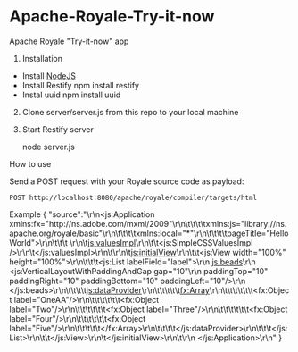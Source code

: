 # Apache-Royale-Try-it-now
Apache Royale "Try-it-now" app

1. Installation

- Install [NodeJS](https://nodejs.org/en/)
- Install Restify
    npm install restify
- Instal uuid
    npm install uuid 

2. Clone server/server.js from this repo to your local machine

3. Start Restify server

    node server.js

How to use

Send a POST request with your Royale source code as payload:

    POST http://localhost:8080/apache/royale/compiler/targets/html

Example
    {
    "source":"<?xml version=\"1.0\" encoding=\"utf-8\"?>\r\n<js:Application         xmlns:fx=\"http:\/\/ns.adobe.com\/mxml\/2009\"\r\n\t\t\t\txmlns:js=\"library:\/\/ns.apache.org\/royale\/basic\"\r\n\t\t\t\txmlns:local=\"*\"\r\n\t\t\t\tpageTitle=\"HelloWorld\">\r\n\t\t\t   \r\n\t<js:valuesImpl>\r\n\t\t<js:SimpleCSSValuesImpl \/>\r\n\t<\/js:valuesImpl>\r\n\t\r\n\t<js:initialView>\r\n\t\t<js:View width=\"100%\" height=\"100%\">\r\n\t\t\t<js:List labelField=\"label\">\r\n            <js:beads>\r\n                    <js:VerticalLayoutWithPaddingAndGap gap=\"10\"\r\n            paddingTop=\"10\" paddingRight=\"10\" paddingBottom=\"10\" paddingLeft=\"10\"\/>\r\n    <\/js:beads>\r\n\t\t\t\t<js:dataProvider>\r\n\t\t\t\t\t<fx:Array>\r\n\t\t\t\t\t\t<fx:Object label=\"OneAA\"\/>\r\n\t\t\t\t\t\t<fx:Object label=\"Two\"\/>\r\n\t\t\t\t\t\t<fx:Object label=\"Three\"\/>\r\n\t\t\t\t\t\t<fx:Object label=\"Four\"\/>\r\n\t\t\t\t\t\t<fx:Object label=\"Five\"\/>\r\n\t\t\t\t\t<\/fx:Array>\r\n\t\t\t\t<\/js:dataProvider>\r\n\t\t\t<\/js:List>\r\n\t\t<\/js:View>\r\n\t<\/js:initialView>\r\n\t\r\n <\/js:Application>\r\n"
    }

